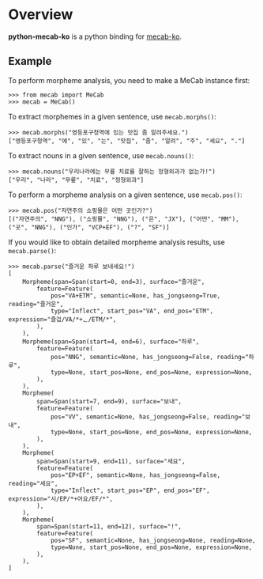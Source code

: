 # Overview

**python-mecab-ko** is a python binding for [mecab-ko](https://bitbucket.org/eunjeon/mecab-ko).

## Example

To perform morpheme analysis, you need to make a MeCab instance first:
```pycon
>>> from mecab import MeCab
>>> mecab = MeCab()
```

To extract morphemes in a given sentence, use `mecab.morphs()`:
```pycon
>>> mecab.morphs("영등포구청역에 있는 맛집 좀 알려주세요.")
["영등포구청역", "에", "있", "는", "맛집", "좀", "알려", "주", "세요", "."]
```

To extract nouns in a given sentence, use `mecab.nouns()`:
```pycon
>>> mecab.nouns("우리나라에는 무릎 치료를 잘하는 정형외과가 없는가!")
["우리", "나라", "무릎", "치료", "정형외과"]
```

To perform a morpheme analysis on a given sentence, use `mecab.pos()`:
```pycon
>>> mecab.pos("자연주의 쇼핑몰은 어떤 곳인가?")
[("자연주의", "NNG"), ("쇼핑몰", "NNG"), ("은", "JX"), ("어떤", "MM"), ("곳", "NNG"), ("인가", "VCP+EF"), ("?", "SF")]
```

If you would like to obtain detailed morpheme analysis results, use `mecab.parse()`:
```pycon
>>> mecab.parse("즐거운 하루 보내세요!")
[
    Morpheme(span=Span(start=0, end=3), surface="즐거운",
        feature=Feature(
            pos="VA+ETM", semantic=None, has_jongseong=True, reading="즐거운",
            type="Inflect", start_pos="VA", end_pos="ETM", expression="즐겁/VA/*+ᆫ/ETM/*",
        ),
    ),
    Morpheme(span=Span(start=4, end=6), surface="하루",
        feature=Feature(
            pos="NNG", semantic=None, has_jongseong=False, reading="하루",
            type=None, start_pos=None, end_pos=None, expression=None,
        ),
    ),
    Morpheme(
        span=Span(start=7, end=9), surface="보내",
        feature=Feature(
            pos="VV", semantic=None, has_jongseong=False, reading="보내",
            type=None, start_pos=None, end_pos=None, expression=None,
        ),
    ),
    Morpheme(
        span=Span(start=9, end=11), surface="세요",
        feature=Feature(
            pos="EP+EF", semantic=None, has_jongseong=False, reading="세요",
            type="Inflect", start_pos="EP", end_pos="EF", expression="시/EP/*+어요/EF/*",
        ),
    ),
    Morpheme(
        span=Span(start=11, end=12), surface="!",
        feature=Feature(
            pos="SF", semantic=None, has_jongseong=None, reading=None,
            type=None, start_pos=None, end_pos=None, expression=None,
        ),
    ),
]
```